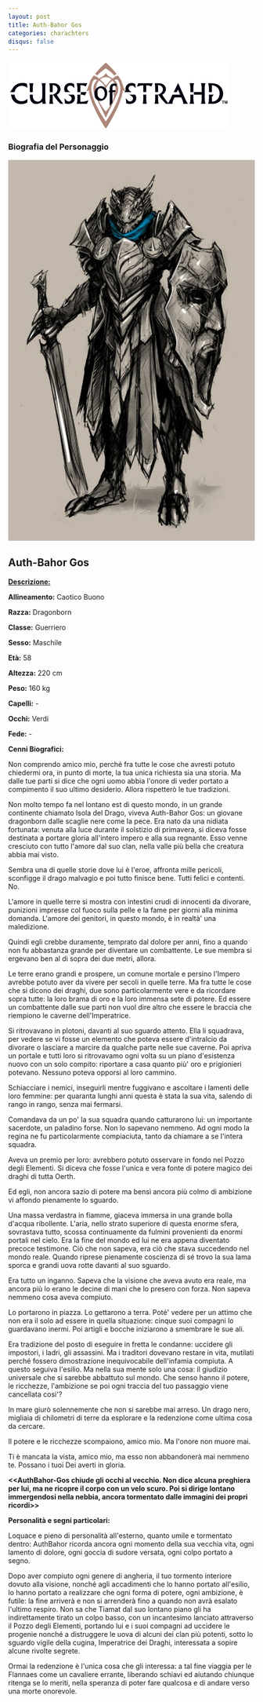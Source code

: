 ```yaml
---
layout: post
title: Auth-Bahor Gos
categories: charachters
disqus: false
---
```

  <div class="centerimg"> <img src="/static/img/COS-logo.png"  alt=" "/> </div>
<div class="textcenter"> <h3> Biografia del Personaggio </h3> </div>
  <div class="portraitch"> <img src="/static/img/Auth-Bahor Gos.jpg"  alt=" "/> </div>

## Auth-Bahor Gos

<u><b>Descrizione:</b></u>

**Allineamento:** Caotico Buono

**Razza:** Dragonborn

**Classe:** Guerriero

**Sesso:** Maschile

**Età:** 58

**Altezza:** 220 cm

**Peso:** 160 kg

**Capelli:** -

**Occhi:** Verdi

**Fede:** -



**Cenni Biografici:**

Non comprendo amico mio, perché fra tutte le cose che avresti potuto chiedermi ora, in punto di morte, la tua unica richiesta sia una storia.
Ma dalle tue parti si dice che ogni uomo abbia l&#39;onore di veder portato a compimento il suo ultimo desiderio. Allora rispetterò le tue tradizioni.

Non molto tempo fa nel lontano est di questo mondo, in un grande continente chiamato Isola del Drago, viveva Auth-Bahor Gos: un giovane dragonborn dalle scaglie nere come la pece.
Era nato da una nidiata fortunata: venuta alla luce durante il solstizio di primavera, si diceva fosse destinata a portare gloria all&#39;intero impero e alla sua regnante.
Esso venne cresciuto con tutto l&#39;amore dal suo clan, nella valle più bella che creatura abbia mai visto.

Sembra una di quelle storie dove lui è l&#39;eroe, affronta mille pericoli, sconfigge il drago malvagio e poi tutto finisce bene. Tutti felici e contenti.
No.

L&#39;amore in quelle terre si mostra con intestini crudi di innocenti da divorare, punizioni impresse col fuoco sulla pelle e la fame per giorni alla minima domanda. L&#39;amore dei genitori, in questo mondo, è in realtà&#39; una maledizione.

Quindi egli crebbe duramente, temprato dal dolore per anni, fino a quando non fu abbastanza grande per diventare un combattente. Le sue membra si ergevano ben al di sopra dei due metri, allora.

Le terre erano grandi e prospere, un comune mortale e persino l&#39;Impero avrebbe potuto aver da vivere per secoli in quelle terre. Ma fra tutte le cose che si dicono dei draghi, due sono particolarmente vere e da ricordare sopra tutte: la loro brama di oro e la loro immensa sete di potere. Ed essere un combattente dalle sue parti non vuol dire altro che essere le braccia che riempiono le caverne dell&#39;Imperatrice.

Si ritrovavano in plotoni, davanti al suo sguardo attento. Ella li squadrava, per vedere se vi fosse un elemento che poteva essere d&#39;intralcio da divorare o lasciare a marcire da qualche parte nelle sue caverne. Poi apriva un portale e tutti loro si ritrovavamo ogni volta su un piano d&#39;esistenza nuovo con un solo compito: riportare a casa quanto più&#39; oro e prigionieri potevano. Nessuno poteva opporsi al loro cammino.

Schiacciare i nemici, inseguirli mentre fuggivano e ascoltare i lamenti delle loro femmine: per quaranta lunghi anni questa è stata la sua vita, salendo di rango in rango, senza mai fermarsi.

Comandava da un po&#39; la sua squadra quando catturarono lui: un importante sacerdote, un paladino forse. Non lo sapevano nemmeno. Ad ogni modo la regina ne fu particolarmente compiaciuta, tanto da chiamare a se l&#39;intera squadra.

Aveva un premio per loro: avrebbero potuto osservare in fondo nel Pozzo degli Elementi. Si diceva che fosse l&#39;unica e vera fonte di potere magico dei draghi di tutta Oerth.

Ed egli, non ancora sazio di potere ma bensì ancora più colmo di ambizione vi affondo pienamente lo sguardo.

Una massa verdastra in fiamme, giaceva immersa in una grande bolla d&#39;acqua ribollente. L&#39;aria, nello strato superiore di questa enorme sfera, sovrastava tutto, scossa continuamente da fulmini provenienti da enormi portali nel cielo. Era la fine del mondo ed lui ne era appena diventato precoce testimone.
Ciò che non sapeva, era ciò che stava succedendo nel mondo reale. Quando riprese pienamente coscienza di sé trovo la sua lama sporca e grandi uova rotte davanti al suo sguardo.

Era tutto un inganno. Sapeva che la visione che aveva avuto era reale, ma ancora più lo erano le decine di mani che lo presero con forza. Non sapeva nemmeno cosa aveva compiuto.

Lo portarono in piazza. Lo gettarono a terra. Poté&#39; vedere per un attimo che non era il solo ad essere in quella situazione: cinque suoi compagni lo guardavano inermi. Poi artigli e bocche iniziarono a smembrare le sue ali.

Era tradizione del posto di eseguire in fretta le condanne: uccidere gli impostori, i ladri, gli assassini. Ma i traditori dovevano restare in vita, mutilati perché fossero dimostrazione inequivocabile dell&#39;infamia compiuta. A questo seguiva l&#39;esilio.
Ma nella sua mente solo una cosa: il giudizio universale che si sarebbe abbattuto sul mondo. Che senso hanno il potere, le ricchezze, l&#39;ambizione se poi ogni traccia del tuo passaggio viene cancellata cosi&#39;?

In mare giurò solennemente che non si sarebbe mai arreso. Un drago nero, migliaia di chilometri di terre da esplorare e la redenzione come ultima cosa da cercare.

Il potere e le ricchezze scompaiono, amico mio. Ma l&#39;onore non muore mai.

Ti è mancata la vista, amico mio, ma esso non abbandonerà mai nemmeno te. Possano i tuoi Dei averti in gloria.

**&lt;&lt;AuthBahor-Gos chiude gli occhi al vecchio. Non dice alcuna preghiera per lui, ma ne ricopre il corpo con un velo scuro. Poi si dirige lontano immergendosi nella nebbia, ancora tormentato dalle immagini dei propri ricordi&gt;&gt;**

**Personalità e segni particolari:**

Loquace e pieno di personalità all&#39;esterno, quanto umile e tormentato dentro: AuthBahor ricorda ancora ogni momento della sua vecchia vita, ogni lamento di dolore, ogni goccia di sudore versata, ogni colpo portato a segno.

Dopo aver compiuto ogni genere di angheria, il tuo tormento interiore dovuto alla visione, nonché agli accadimenti che lo hanno portato all&#39;esilio, lo hanno portato a realizzare che ogni forma di potere, ogni ambizione, è futile: la fine arriverà e non si arrenderà fino a quando non avrà esalato l&#39;ultimo respiro.
Non sa che Tiamat dal suo lontano piano gli ha indirettamente tirato un colpo basso, con un incantesimo lanciato attraverso il Pozzo degli Elementi, portando lui e i suoi compagni ad uccidere le progenie nonché a distruggere le uova di alcuni dei clan più potenti, sotto lo sguardo vigile della cugina, Imperatrice dei Draghi, interessata a sopire alcune rivolte segrete.

Ormai la redenzione è l&#39;unica cosa che gli interessa: a tal fine viaggia per le Flannaes come un cavaliere errante, liberando schiavi ed aiutando chiunque ritenga se lo meriti, nella speranza di poter fare qualcosa e di andare verso una morte onorevole.
